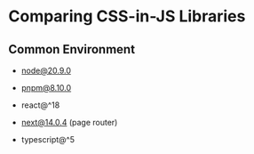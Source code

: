 # Comparing CSS-in-JS Libraries

## Common Environment

- node@20.9.0
- pnpm@8.10.0

- react@^18
- next@14.0.4 (page router)
- typescript@^5
